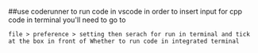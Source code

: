 ##use coderunner to  run code in vscode
in order to insert input for cpp code in terminal you'll need to go to
```
file > preference > setting then serach for run in terminal and tick at the box in front of Whether to run code in integrated terminal
```
